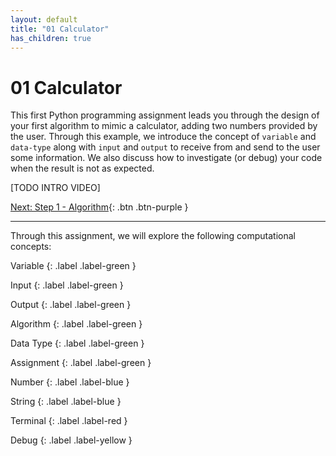 ```yaml
---
layout: default
title: "01 Calculator"
has_children: true
---
```


# 01 Calculator

This first Python programming assignment leads you through the design of your first algorithm to mimic a calculator, adding two numbers provided by the user. Through this example, we introduce the concept of `variable` and `data-type` along with `input` and `output` to receive from and send to the user some information. We also discuss how to investigate (or debug) your code when the result is not as expected.

[TODO INTRO VIDEO]

[Next: Step 1 - Algorithm]({{site.baseurl}}/assignments/01-calculator/step1){: .btn .btn-purple }

---

Through this assignment, we will explore the following computational concepts:

Variable
{: .label .label-green }

Input
{: .label .label-green }

Output
{: .label .label-green }

Algorithm
{: .label .label-green }

Data Type
{: .label .label-green }

Assignment
{: .label .label-green }

Number
{: .label .label-blue }

String
{: .label .label-blue }

Terminal
{: .label .label-red }

Debug
{: .label .label-yellow }
